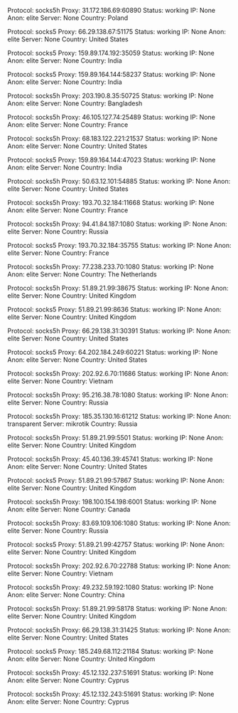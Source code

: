 Protocol: socks5h
Proxy: 31.172.186.69:60890
Status: working
IP: None
Anon: elite
Server: None
Country: Poland

Protocol: socks5
Proxy: 66.29.138.67:51175
Status: working
IP: None
Anon: elite
Server: None
Country: United States

Protocol: socks5
Proxy: 159.89.174.192:35059
Status: working
IP: None
Anon: elite
Server: None
Country: India

Protocol: socks5
Proxy: 159.89.164.144:58237
Status: working
IP: None
Anon: elite
Server: None
Country: India

Protocol: socks5h
Proxy: 203.190.8.35:50725
Status: working
IP: None
Anon: elite
Server: None
Country: Bangladesh

Protocol: socks5h
Proxy: 46.105.127.74:25489
Status: working
IP: None
Anon: elite
Server: None
Country: France

Protocol: socks5h
Proxy: 68.183.122.221:21537
Status: working
IP: None
Anon: elite
Server: None
Country: United States

Protocol: socks5
Proxy: 159.89.164.144:47023
Status: working
IP: None
Anon: elite
Server: None
Country: India

Protocol: socks5h
Proxy: 50.63.12.101:54885
Status: working
IP: None
Anon: elite
Server: None
Country: United States

Protocol: socks5h
Proxy: 193.70.32.184:11668
Status: working
IP: None
Anon: elite
Server: None
Country: France

Protocol: socks5h
Proxy: 94.41.84.187:1080
Status: working
IP: None
Anon: elite
Server: None
Country: Russia

Protocol: socks5
Proxy: 193.70.32.184:35755
Status: working
IP: None
Anon: elite
Server: None
Country: France

Protocol: socks5h
Proxy: 77.238.233.70:1080
Status: working
IP: None
Anon: elite
Server: None
Country: The Netherlands

Protocol: socks5h
Proxy: 51.89.21.99:38675
Status: working
IP: None
Anon: elite
Server: None
Country: United Kingdom

Protocol: socks5
Proxy: 51.89.21.99:8636
Status: working
IP: None
Anon: elite
Server: None
Country: United Kingdom

Protocol: socks5h
Proxy: 66.29.138.31:30391
Status: working
IP: None
Anon: elite
Server: None
Country: United States

Protocol: socks5
Proxy: 64.202.184.249:60221
Status: working
IP: None
Anon: elite
Server: None
Country: United States

Protocol: socks5h
Proxy: 202.92.6.70:11686
Status: working
IP: None
Anon: elite
Server: None
Country: Vietnam

Protocol: socks5h
Proxy: 95.216.38.78:1080
Status: working
IP: None
Anon: elite
Server: None
Country: Russia

Protocol: socks5h
Proxy: 185.35.130.16:61212
Status: working
IP: None
Anon: transparent
Server: mikrotik
Country: Russia

Protocol: socks5h
Proxy: 51.89.21.99:5501
Status: working
IP: None
Anon: elite
Server: None
Country: United Kingdom

Protocol: socks5h
Proxy: 45.40.136.39:45741
Status: working
IP: None
Anon: elite
Server: None
Country: United States

Protocol: socks5
Proxy: 51.89.21.99:57867
Status: working
IP: None
Anon: elite
Server: None
Country: United Kingdom

Protocol: socks5h
Proxy: 198.100.154.198:6001
Status: working
IP: None
Anon: elite
Server: None
Country: Canada

Protocol: socks5h
Proxy: 83.69.109.106:1080
Status: working
IP: None
Anon: elite
Server: None
Country: Russia

Protocol: socks5
Proxy: 51.89.21.99:42757
Status: working
IP: None
Anon: elite
Server: None
Country: United Kingdom

Protocol: socks5h
Proxy: 202.92.6.70:22788
Status: working
IP: None
Anon: elite
Server: None
Country: Vietnam

Protocol: socks5h
Proxy: 49.232.59.192:1080
Status: working
IP: None
Anon: elite
Server: None
Country: China

Protocol: socks5h
Proxy: 51.89.21.99:58178
Status: working
IP: None
Anon: elite
Server: None
Country: United Kingdom

Protocol: socks5h
Proxy: 66.29.138.31:31425
Status: working
IP: None
Anon: elite
Server: None
Country: United States

Protocol: socks5
Proxy: 185.249.68.112:21184
Status: working
IP: None
Anon: elite
Server: None
Country: United Kingdom

Protocol: socks5h
Proxy: 45.12.132.237:51691
Status: working
IP: None
Anon: elite
Server: None
Country: Cyprus

Protocol: socks5h
Proxy: 45.12.132.243:51691
Status: working
IP: None
Anon: elite
Server: None
Country: Cyprus

